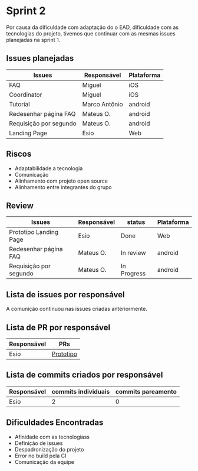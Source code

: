 # Sprint 2

Por causa da dificuldade com adaptação do o EAD, dificuldade com as tecnologias do projeto, tivemos que continuar com as mesmas issues planejadas na sprint 1.

## Issues planejadas

| Issues                 | Responsável   | Plataforma |
| ---------------------- | ------------- | ---------- |
| FAQ                    | Miguel        | iOS        |
| Coordinator            | Miguel        | iOS        |
| Tutorial               | Marco Antônio | android    |
| Redesenhar página FAQ  | Mateus O.     | android    |
| Requisição por segundo | Mateus O.     | android    |
| Landing Page           | Esio          | Web        |

## Riscos

- Adaptabilidade a tecnologia
- Comunicação
- Alinhamento com projeto open source
- Alinhamento entre integrantes do grupo

## Review

| Issues                 | Responsável | status      | Plataforma |
| ---------------------- | ----------- | ----------- | ---------- |
| Prototipo Landing Page | Esio        | Done        | Web        |
| Redesenhar página FAQ  | Mateus O.   | In review   | android    |
| Requisição por segundo | Mateus O.   | In Progress | android    |

## Lista de issues por responsável

A comunição continuou nas issues criadas anteriormente.

## Lista de PR por responsável

| Responsável | PRs                                                                                                                   |
| ----------- | --------------------------------------------------------------------------------------------------------------------- |
| Esio        | [Prototipo](https://www.figma.com/proto/TOUk1MfAHuez3zAjuVB3Yp/Escola-em-casa?node-id=1%3A2&scaling=scale-down-width) |

## Lista de commits criados por responsável

| Responsável | commits individuais | commits pareamento |
| ----------- | ------------------- | ------------------ |
| Esio        | 2                   | 0                  |

## Dificuldades Encontradas

- Afinidade com as tecnologiass
- Definição de issues
- Despadronização do projeto
- Error no build pela CI
- Comunicação da equipe
